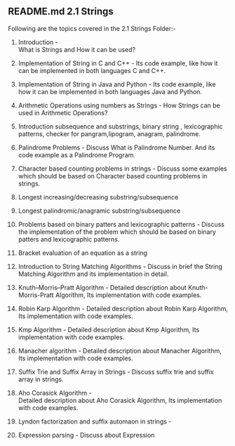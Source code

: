 ## README.md 2.1 Strings

Following are the topics covered in the 2.1 Strings Folder:-

1. Introduction -             
          What is Strings and How it can be used?
          
2. Implementation of String in C and C++ -
          Its code example, like how it can be implemented in both languages C and C++.
          
3. Implementation of String in Java and Python -
          Its code example, like how it can be implemented in both languages Java and Python.
          
4. Arithmetic Operations using numbers as Strings -
          How Strings can be used in Arithmetic Operations?
          
5. Introduction subsequence and substrings, binary string , lexicographic patterns, checker for    pangram,lipogram, anagram, palindrome.

6. Palindrome Problems -
           Discuss What is Palindrome Number. And its code example as a Palindrome Program.
           
7. Character based counting problems in strings -
           Discuss some examples which should be based on Character based counting problems in strings.

8. Longest increasing/decreasing substring/subsequence

9. Longest palindromic/anagramic substring/subsequence 

10. Problems based on binary patters and lexicographic patterns -
           Discuss the implementation of the problem which should be based on binary patters and lexicographic patterns.
           
11. Bracket evaluation of an equation as a string

12. Introduction to String Matching Algorithms -
           Discuss in brief the String Matching Algorithm and its implementation in detail. 
           
13. Knuth–Morris–Pratt Algorithm -
           Detailed description about Knuth-Morris-Pratt Algorithm, Its implementation with code examples.
           
14. Robin Karp Algorithm - 
           Detailed description about Robin Karp Algorithm, Its implementation with code examples.
           
15. Kmp Algorithm - 
           Detailed description about Kmp Algorithm, Its implementation with code examples.
           
16. Manacher algorithm -
           Detailed description about Manacher Algorithm, Its implementation with code examples.
           
17. Suffix Trie and Suffix Array in Strings -
           Discuss suffix trie and suffix array in strings.

18. Aho Corasick Algorithm -  
           Detailed description about Aho Corasick Algorithm, Its implementation with code examples.
           
19. Lyndon factorization and suffix automaon in strings - 

20. Expression parsing -
            Discuss about Expression 


